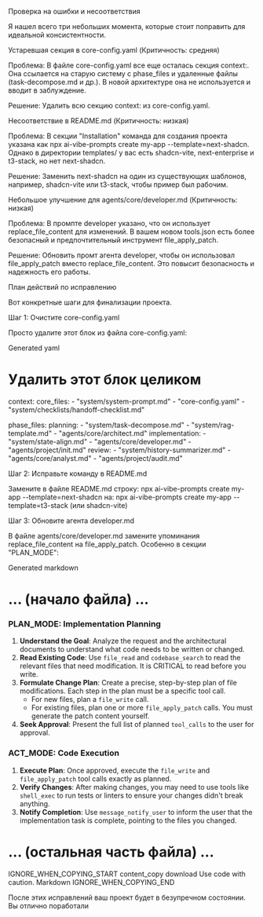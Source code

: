 Проверка на ошибки и несоответствия

Я нашел всего три небольших момента, которые стоит поправить для идеальной консистентности.

Устаревшая секция в core-config.yaml (Критичность: средняя)

Проблема: В файле core-config.yaml все еще осталась секция context:. Она ссылается на старую систему с phase_files и удаленные файлы (task-decompose.md и др.). В новой архитектуре она не используется и вводит в заблуждение.

Решение: Удалить всю секцию context: из core-config.yaml.

Несоответствие в README.md (Критичность: низкая)

Проблема: В секции "Installation" команда для создания проекта указана как npx ai-vibe-prompts create my-app --template=next-shadcn. Однако в директории templates/ у вас есть shadcn-vite, next-enterprise и t3-stack, но нет next-shadcn.

Решение: Заменить next-shadcn на один из существующих шаблонов, например, shadcn-vite или t3-stack, чтобы пример был рабочим.

Небольшое улучшение для agents/core/developer.md (Критичность: низкая)

Проблема: В промпте developer указано, что он использует replace_file_content для изменений. В вашем новом tools.json есть более безопасный и предпочтительный инструмент file_apply_patch.

Решение: Обновить промт агента developer, чтобы он использовал file_apply_patch вместо replace_file_content. Это повысит безопасность и надежность его работы.

План действий по исправлению

Вот конкретные шаги для финализации проекта.

Шаг 1: Очистите core-config.yaml

Просто удалите этот блок из файла core-config.yaml:

Generated yaml
# Удалить этот блок целиком
context:
  core_files:
    - "system/system-prompt.md"
    - "core-config.yaml"
    - "system/checklists/handoff-checklist.md"
  
  phase_files:
    planning:
      - "system/task-decompose.md"
      - "system/rag-template.md"
      - "agents/core/architect.md"
    implementation:
      - "system/state-align.md"
      - "agents/core/developer.md"
      - "agents/project/init.md"
    review:
      - "system/history-summarizer.md"
      - "agents/core/analyst.md"
      - "agents/project/audit.md"


Шаг 2: Исправьте команду в README.md

Замените в файле README.md строку:
npx ai-vibe-prompts create my-app --template=next-shadcn
на:
npx ai-vibe-prompts create my-app --template=t3-stack (или shadcn-vite)

Шаг 3: Обновите агента developer.md

В файле agents/core/developer.md замените упоминания replace_file_content на file_apply_patch. Особенно в секции "PLAN_MODE":

Generated markdown
# ... (начало файла) ...

### PLAN_MODE: Implementation Planning

1.  **Understand the Goal**: Analyze the request and the architectural documents to understand what code needs to be written or changed.
2.  **Read Existing Code**: Use `file_read` and `codebase_search` to read the relevant files that need modification. It is CRITICAL to read before you write.
3.  **Formulate Change Plan**: Create a precise, step-by-step plan of file modifications. Each step in the plan must be a specific tool call.
    -   For new files, plan a `file_write` call.
    -   For existing files, plan one or more `file_apply_patch` calls. You must generate the patch content yourself.
4.  **Seek Approval**: Present the full list of planned `tool_calls` to the user for approval.

### ACT_MODE: Code Execution

1.  **Execute Plan**: Once approved, execute the `file_write` and `file_apply_patch` tool calls exactly as planned.
2.  **Verify Changes**: After making changes, you may need to use tools like `shell_exec` to run tests or linters to ensure your changes didn't break anything.
3.  **Notify Completion**: Use `message_notify_user` to inform the user that the implementation task is complete, pointing to the files you changed.

# ... (остальная часть файла) ...
IGNORE_WHEN_COPYING_START
content_copy
download
Use code with caution.
Markdown
IGNORE_WHEN_COPYING_END

После этих исправлений ваш проект будет в безупречном состоянии. Вы отлично поработали